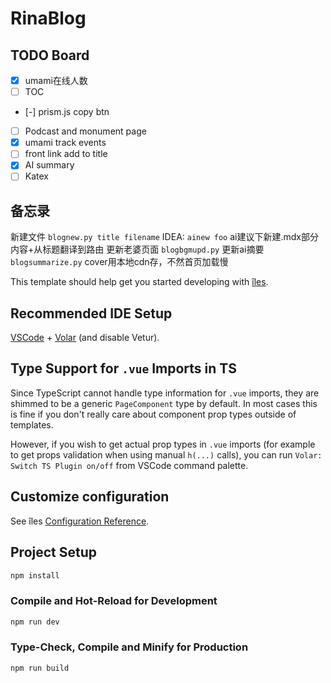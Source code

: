 # RinaBlog

## TODO Board
- [x] umami在线人数
- [ ] TOC
- [-] prism.js copy btn
- [ ] Podcast and monument page
- [x] umami track events
- [ ] front link add to title
- [x] AI summary
- [ ] Katex

## 备忘录
新建文件 `blognew.py title filename`
IDEA: `ainew foo` ai建议下新建.mdx部分内容+从标题翻译到路由
更新老婆页面 `blogbgmupd.py`
更新ai摘要 `blogsummarize.py`
cover用本地cdn存，不然首页加载慢


[îles]: https://github.com/ElMassimo/iles
[configuration reference]: https://iles-docs.netlify.app/config

This template should help get you started developing with [îles].

## Recommended IDE Setup

[VSCode](https://code.visualstudio.com/) + [Volar](https://marketplace.visualstudio.com/items?itemName=johnsoncodehk.volar) (and disable Vetur).

## Type Support for `.vue` Imports in TS

Since TypeScript cannot handle type information for `.vue` imports, they are shimmed to be a generic `PageComponent` type by default. In most cases this is fine if you don't really care about component prop types outside of templates.

However, if you wish to get actual prop types in `.vue` imports (for example to get props validation when using manual `h(...)` calls), you can run `Volar: Switch TS Plugin on/off` from VSCode command palette.

## Customize configuration

See îles [Configuration Reference].

## Project Setup

```sh
npm install
```

### Compile and Hot-Reload for Development

```sh
npm run dev
```

### Type-Check, Compile and Minify for Production

```sh
npm run build
```

